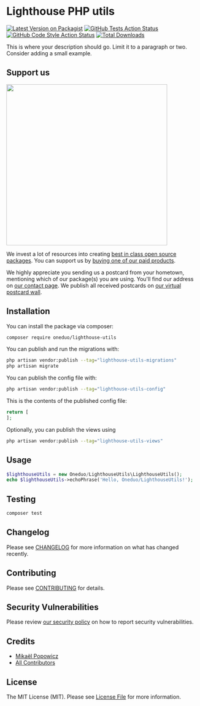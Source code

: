 # Lighthouse PHP utils

[![Latest Version on Packagist](https://img.shields.io/packagist/v/oneduo/lighthouse-utils.svg?style=flat-square)](https://packagist.org/packages/oneduo/lighthouse-utils)
[![GitHub Tests Action Status](https://img.shields.io/github/actions/workflow/status/oneduo/lighthouse-utils/run-tests.yml?branch=main&label=tests&style=flat-square)](https://github.com/oneduo/lighthouse-utils/actions?query=workflow%3Arun-tests+branch%3Amain)
[![GitHub Code Style Action Status](https://img.shields.io/github/actions/workflow/status/oneduo/lighthouse-utils/fix-php-code-style-issues.yml?branch=main&label=code%20style&style=flat-square)](https://github.com/oneduo/lighthouse-utils/actions?query=workflow%3A"Fix+PHP+code+style+issues"+branch%3Amain)
[![Total Downloads](https://img.shields.io/packagist/dt/oneduo/lighthouse-utils.svg?style=flat-square)](https://packagist.org/packages/oneduo/lighthouse-utils)

This is where your description should go. Limit it to a paragraph or two. Consider adding a small example.

## Support us

[<img src="https://github-ads.s3.eu-central-1.amazonaws.com/lighthouse-utils.jpg?t=1" width="419px" />](https://spatie.be/github-ad-click/lighthouse-utils)

We invest a lot of resources into creating [best in class open source packages](https://spatie.be/open-source). You can support us by [buying one of our paid products](https://spatie.be/open-source/support-us).

We highly appreciate you sending us a postcard from your hometown, mentioning which of our package(s) you are using. You'll find our address on [our contact page](https://spatie.be/about-us). We publish all received postcards on [our virtual postcard wall](https://spatie.be/open-source/postcards).

## Installation

You can install the package via composer:

```bash
composer require oneduo/lighthouse-utils
```

You can publish and run the migrations with:

```bash
php artisan vendor:publish --tag="lighthouse-utils-migrations"
php artisan migrate
```

You can publish the config file with:

```bash
php artisan vendor:publish --tag="lighthouse-utils-config"
```

This is the contents of the published config file:

```php
return [
];
```

Optionally, you can publish the views using

```bash
php artisan vendor:publish --tag="lighthouse-utils-views"
```

## Usage

```php
$lighthouseUtils = new Oneduo/LighthouseUtils\LighthouseUtils();
echo $lighthouseUtils->echoPhrase('Hello, Oneduo/LighthouseUtils!');
```

## Testing

```bash
composer test
```

## Changelog

Please see [CHANGELOG](CHANGELOG.md) for more information on what has changed recently.

## Contributing

Please see [CONTRIBUTING](CONTRIBUTING.md) for details.

## Security Vulnerabilities

Please review [our security policy](../../security/policy) on how to report security vulnerabilities.

## Credits

- [Mikaël Popowicz](https://github.com/mikaelpopowicz)
- [All Contributors](../../contributors)

## License

The MIT License (MIT). Please see [License File](LICENSE.md) for more information.
